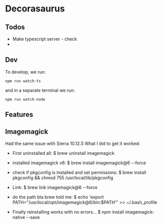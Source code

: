 # Decorasaurus

## Todos
- Make typescript server - check
- 

## Dev
To develop, we run: 

`npm run watch-ts`

and in a separate terminal we run:

`npm run watch-node`

## Features

## Imagemagick

Had the same issue with Sierra 10.12.5
What I did to get it worked:
- First uninstalled all:
$ brew uninstall imagemagick
- installed imagemagick v6:
$ brew install imagemagick@6 --force
- check if pkgconfig is installed and set permissions:
$ brew install pkgconfig && chmod 755 /usr/local/lib/pkgconfig
- Link:
$ brew link imagemagick@6 --force
- do the path bla brew told me:
$ echo 'export PATH="/usr/local/opt/imagemagick@6/bin:$PATH"' >> ~/.bash_profile

- Finally reinstalling works with no errors...
$ npm install imagemagick-native --save